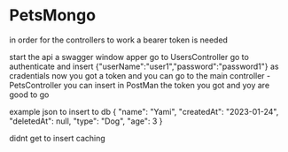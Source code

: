 # PetsMongo
in order for the controllers to work a bearer token is needed

start the api
a swagger window apper
go to UsersController
go to authenticate and insert {"userName":"user1","password":"password1"} as cradentials
now you got a token and you can go to the main controller - PetsController
you can insert in PostMan the token you got and yoy are good to go

example json to insert to db
{
  "name": "Yami",
  "createdAt": "2023-01-24",
  "deletedAt": null,
  "type": "Dog",
  "age": 3
}

didnt get to insert caching

